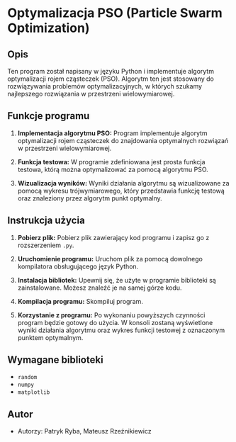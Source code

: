 # Optymalizacja PSO (Particle Swarm Optimization)

## Opis
Ten program został napisany w języku Python i implementuje algorytm optymalizacji rojem cząsteczek (PSO). Algorytm ten jest stosowany do rozwiązywania problemów optymalizacyjnych, w których szukamy najlepszego rozwiązania w przestrzeni wielowymiarowej.

## Funkcje programu

1. **Implementacja algorytmu PSO:** Program implementuje algorytm optymalizacji rojem cząsteczek do znajdowania optymalnych rozwiązań w przestrzeni wielowymiarowej.

2. **Funkcja testowa:** W programie zdefiniowana jest prosta funkcja testowa, którą można optymalizować za pomocą algorytmu PSO.

3. **Wizualizacja wyników:** Wyniki działania algorytmu są wizualizowane za pomocą wykresu trójwymiarowego, który przedstawia funkcję testową oraz znaleziony przez algorytm punkt optymalny.

## Instrukcja użycia

1. **Pobierz plik:** Pobierz plik zawierający kod programu i zapisz go z rozszerzeniem `.py`.

2. **Uruchomienie programu:** Uruchom plik za pomocą dowolnego kompilatora obsługującego język Python.

3. **Instalacja bibliotek:** Upewnij się, że użyte w programie biblioteki są zainstalowane. Możesz znaleźć je na samej górze kodu.

4. **Kompilacja programu:** Skompiluj program.

5. **Korzystanie z programu:** Po wykonaniu powyższych czynności program będzie gotowy do użycia. W konsoli zostaną wyświetlone wyniki działania algorytmu oraz wykres funkcji testowej z oznaczonym punktem optymalnym.

## Wymagane biblioteki

- `random`
- `numpy`
- `matplotlib`

## Autor

- Autorzy: Patryk Ryba, Mateusz Rzeźnikiewicz
